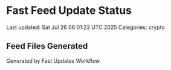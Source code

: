 # Fast Feed Update Status
Last updated: Sat Jul 26 06:01:22 UTC 2025
Categories: crypto

## Feed Files Generated

Generated by Fast Updates Workflow

